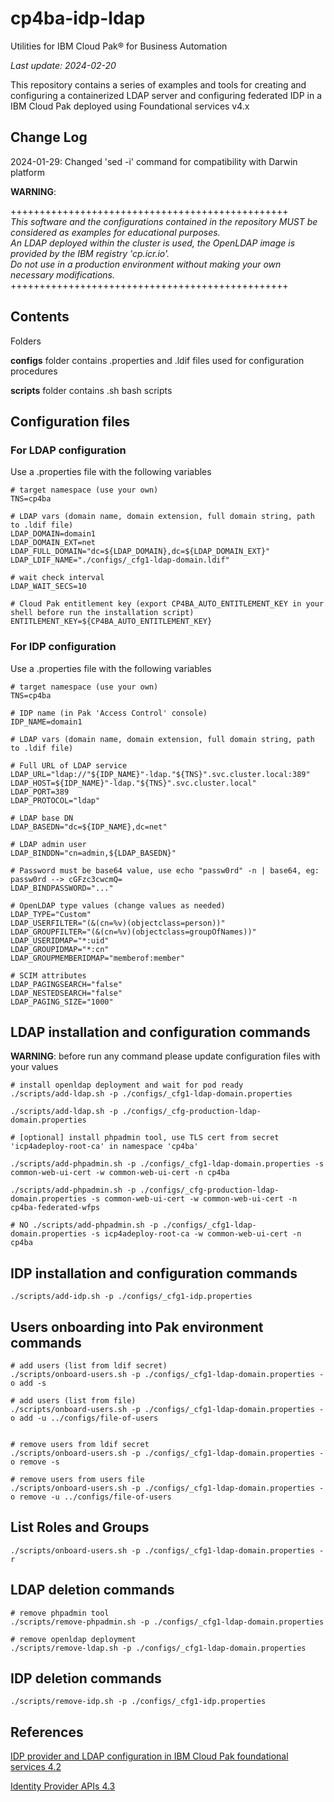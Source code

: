 # cp4ba-idp-ldap

Utilities for IBM Cloud Pak® for Business Automation

<i>Last update: 2024-02-20</i>

This repository contains a series of examples and tools for creating and configuring a containerized LDAP server and configuring federated IDP in a IBM Cloud Pak deployed using Foundational services v4.x

## Change Log

2024-01-29: Changed 'sed -i' command for compatibility with Darwin platform

<b>**WARNING**</b>:

++++++++++++++++++++++++++++++++++++++++++++++++
<br>
<i>
This software and the configurations contained in the repository MUST be considered as examples for educational purposes.
<br>
An LDAP deployed within the cluster is used, the OpenLDAP image is provided by the IBM registry 'cp.icr.io'.
<br>
Do not use in a production environment without making your own necessary modifications.
</i>
<br>
++++++++++++++++++++++++++++++++++++++++++++++++


## Contents

Folders

<b>configs</b> folder contains .properties and .ldif files used for configuration procedures

<b>scripts</b> folder contains .sh bash scripts


## Configuration files

### For LDAP configuration 

Use a .properties file with the following variables
```
# target namespace (use your own)
TNS=cp4ba

# LDAP vars (domain name, domain extension, full domain string, path to .ldif file)
LDAP_DOMAIN=domain1
LDAP_DOMAIN_EXT=net
LDAP_FULL_DOMAIN="dc=${LDAP_DOMAIN},dc=${LDAP_DOMAIN_EXT}"
LDAP_LDIF_NAME="./configs/_cfg1-ldap-domain.ldif"

# wait check interval
LDAP_WAIT_SECS=10

# Cloud Pak entitlement key (export CP4BA_AUTO_ENTITLEMENT_KEY in your shell before run the installation script)
ENTITLEMENT_KEY=${CP4BA_AUTO_ENTITLEMENT_KEY}
```


### For IDP configuration 

Use a .properties file with the following variables
```
# target namespace (use your own)
TNS=cp4ba

# IDP name (in Pak 'Access Control' console)
IDP_NAME=domain1

# LDAP vars (domain name, domain extension, full domain string, path to .ldif file)

# Full URL of LDAP service
LDAP_URL="ldap://"${IDP_NAME}"-ldap."${TNS}".svc.cluster.local:389"
LDAP_HOST=${IDP_NAME}"-ldap."${TNS}".svc.cluster.local"
LDAP_PORT=389
LDAP_PROTOCOL="ldap"
                 
# LDAP base DN
LDAP_BASEDN="dc=${IDP_NAME},dc=net"

# LDAP admin user
LDAP_BINDDN="cn=admin,${LDAP_BASEDN}"

# Password must be base64 value, use echo "passw0rd" -n | base64, eg: passw0rd --> cGFzc3cwcmQ=
LDAP_BINDPASSWORD="..."

# OpenLDAP type values (change values as needed)
LDAP_TYPE="Custom"
LDAP_USERFILTER="(&(cn=%v)(objectclass=person))" 
LDAP_GROUPFILTER="(&(cn=%v)(objectclass=groupOfNames))"
LDAP_USERIDMAP="*:uid"
LDAP_GROUPIDMAP="*:cn"
LDAP_GROUPMEMBERIDMAP="memberof:member"

# SCIM attributes
LDAP_PAGINGSEARCH="false"
LDAP_NESTEDSEARCH="false"
LDAP_PAGING_SIZE="1000" 

```


## LDAP installation and configuration commands


<b>WARNING</b>: before run any command please update configuration files with your values


```
# install openldap deployment and wait for pod ready
./scripts/add-ldap.sh -p ./configs/_cfg1-ldap-domain.properties

./scripts/add-ldap.sh -p ./configs/_cfg-production-ldap-domain.properties

# [optional] install phpadmin tool, use TLS cert from secret 'icp4adeploy-root-ca' in namespace 'cp4ba'

./scripts/add-phpadmin.sh -p ./configs/_cfg1-ldap-domain.properties -s common-web-ui-cert -w common-web-ui-cert -n cp4ba

./scripts/add-phpadmin.sh -p ./configs/_cfg-production-ldap-domain.properties -s common-web-ui-cert -w common-web-ui-cert -n cp4ba-federated-wfps

# NO ./scripts/add-phpadmin.sh -p ./configs/_cfg1-ldap-domain.properties -s icp4adeploy-root-ca -w common-web-ui-cert -n cp4ba

```

## IDP installation and configuration commands
```
./scripts/add-idp.sh -p ./configs/_cfg1-idp.properties
```

## Users onboarding into Pak environment commands
```
# add users (list from ldif secret)
./scripts/onboard-users.sh -p ./configs/_cfg1-ldap-domain.properties -o add -s

# add users (list from file)
./scripts/onboard-users.sh -p ./configs/_cfg1-ldap-domain.properties -o add -u ../configs/file-of-users


# remove users from ldif secret
./scripts/onboard-users.sh -p ./configs/_cfg1-ldap-domain.properties -o remove -s

# remove users from users file
./scripts/onboard-users.sh -p ./configs/_cfg1-ldap-domain.properties -o remove -u ../configs/file-of-users
```

## List Roles and Groups

```
./scripts/onboard-users.sh -p ./configs/_cfg1-ldap-domain.properties -r
```

## LDAP deletion commands
```
# remove phpadmin tool
./scripts/remove-phpadmin.sh -p ./configs/_cfg1-ldap-domain.properties

# remove openldap deployment
./scripts/remove-ldap.sh -p ./configs/_cfg1-ldap-domain.properties

```

## IDP deletion commands
```
./scripts/remove-idp.sh -p ./configs/_cfg1-idp.properties
```

## References

[IDP provider and LDAP configuration in IBM Cloud Pak foundational services 4.2](https://www.ibm.com/docs/en/cloud-paks/foundational-services/4.2?topic=apis-identity-provider#ldap-configuring)

[Identity Provider APIs 4.3](https://www.ibm.com/docs/en/cloud-paks/foundational-services/4.3?topic=apis-identity-provider)
